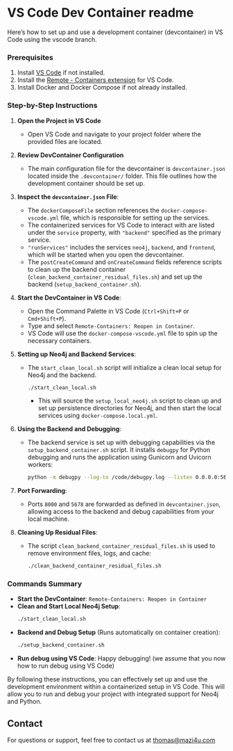 # VS Code Dev Container readme

Here’s how to set up and use a development container (devcontainer) in VS Code using the vscode branch.

### Prerequisites

1. Install [VS Code](https://code.visualstudio.com/) if not installed.
2. Install the [Remote - Containers extension](https://marketplace.visualstudio.com/items?itemName=ms-vscode-remote.remote-containers) for VS Code.
3. Install Docker and Docker Compose if not already installed.

### Step-by-Step Instructions

1. **Open the Project in VS Code**

   - Open VS Code and navigate to your project folder where the provided files are located.
2. **Review DevContainer Configuration**

   - The main configuration file for the devcontainer is `devcontainer.json` located inside the `.devcontainer/` folder. This file outlines how the development container should be set up.
3. **Inspect the `devcontainer.json` File**:

   - The `dockerComposeFile` section references the `docker-compose-vscode.yml` file, which is responsible for setting up the services.
   - The containerized services for VS Code to interact with are listed under the `service` property, with `"backend"` specified as the primary service.
   - `"runServices"` includes the services `neo4j`, `backend`, and `frontend`, which will be started when you open the devcontainer.
   - The `postCreateCommand` and `onCreateCommand` fields reference scripts to clean up the backend container (`clean_backend_container_residual_files.sh`) and set up the backend (`setup_backend_container.sh`).
4. **Start the DevContainer in VS Code**:

   - Open the Command Palette in VS Code (`Ctrl+Shift+P` or `Cmd+Shift+P`).
   - Type and select `Remote-Containers: Reopen in Container`.
   - VS Code will use the `docker-compose-vscode.yml` file to spin up the necessary containers.
5. **Setting up Neo4j and Backend Services**:

   - The `start_clean_local.sh` script will initialize a clean local setup for Neo4j and the backend.
     ```bash
     ./start_clean_local.sh
     ```

     - This will source the `setup_local_neo4j.sh` script to clean up and set up persistence directories for Neo4j, and then start the local services using `docker-compose.local.yml`.
6. **Using the Backend and Debugging**:

   - The backend service is set up with debugging capabilities via the `setup_backend_container.sh` script. It installs `debugpy` for Python debugging and runs the application using Gunicorn and Uvicorn workers:
     ```bash
     python -m debugpy --log-to /code/debugpy.log --listen 0.0.0.0:5678 -m gunicorn -w 8 -k uvicorn.workers.UvicornWorker --bind 0.0.0.0:8000 --timeout 300 score:app
     ```
7. **Port Forwarding**:

   - Ports `8000` and `5678` are forwarded as defined in `devcontainer.json`, allowing access to the backend and debug capabilities from your local machine.
8. **Cleaning Up Residual Files**:

   - The script `clean_backend_container_residual_files.sh` is used to remove environment files, logs, and cache:
     ```bash
     ./clean_backend_container_residual_files.sh
     ```

### Commands Summary

- **Start the DevContainer**: `Remote-Containers: Reopen in Container`
- **Clean and Start Local Neo4j Setup**:
  ```bash
  ./start_clean_local.sh
  ```
- **Backend and Debug Setup** (Runs automatically on container creation):
  ```bash
  ./setup_backend_container.sh
  ```
- **Run debug using VS Code**: Happy debugging! (we assume that you now how to run debug using VS Code)
  
By following these instructions, you can effectively set up and use the development environment within a containerized setup in VS Code. This will allow you to run and debug your project with integrated support for Neo4j and Python.

## Contact

For questions or support, feel free to contact us at thomas@mazi4u.com

